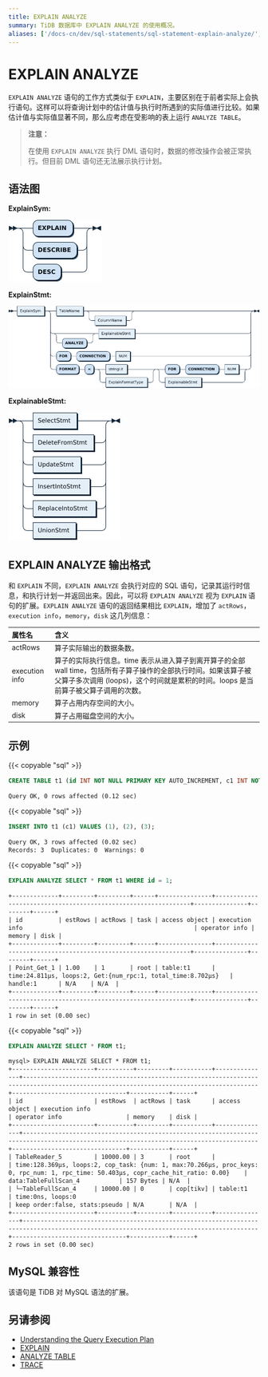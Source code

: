 ```yaml
---
title: EXPLAIN ANALYZE
summary: TiDB 数据库中 EXPLAIN ANALYZE 的使用概况。
aliases: ['/docs-cn/dev/sql-statements/sql-statement-explain-analyze/','/docs-cn/dev/reference/sql/statements/explain-analyze/']
---
```


# EXPLAIN ANALYZE

`EXPLAIN ANALYZE` 语句的工作方式类似于 `EXPLAIN`，主要区别在于前者实际上会执行语句。这样可以将查询计划中的估计值与执行时所遇到的实际值进行比较。如果估计值与实际值显著不同，那么应考虑在受影响的表上运行 `ANALYZE TABLE`。

> **注意：**
>
> 在使用 `EXPLAIN ANALYZE` 执行 DML 语句时，数据的修改操作会被正常执行。但目前 DML 语句还无法展示执行计划。

## 语法图

**ExplainSym:**

![ExplainSym](/media/sqlgram/ExplainSym.png)

**ExplainStmt:**

![ExplainStmt](/media/sqlgram/ExplainStmt.png)

**ExplainableStmt:**

![ExplainableStmt](/media/sqlgram/ExplainableStmt.png)

## EXPLAIN ANALYZE 输出格式

和 `EXPLAIN` 不同，`EXPLAIN ANALYZE` 会执行对应的 SQL 语句，记录其运行时信息，和执行计划一并返回出来。因此，可以将 `EXPLAIN ANALYZE` 视为 `EXPLAIN` 语句的扩展。`EXPLAIN ANALYZE` 语句的返回结果相比 `EXPLAIN`，增加了 `actRows`，`execution info`，`memory`，`disk` 这几列信息：

| 属性名          | 含义 |
|:----------------|:---------------------------------|
| actRows       | 算子实际输出的数据条数。 |
| execution info  | 算子的实际执行信息。time 表示从进入算子到离开算子的全部 wall time，包括所有子算子操作的全部执行时间。如果该算子被父算子多次调用 (loops)，这个时间就是累积的时间。loops 是当前算子被父算子调用的次数。 |
| memory  | 算子占用内存空间的大小。 |
| disk  | 算子占用磁盘空间的大小。 |

## 示例

{{< copyable "sql" >}}

```sql
CREATE TABLE t1 (id INT NOT NULL PRIMARY KEY AUTO_INCREMENT, c1 INT NOT NULL);
```

```
Query OK, 0 rows affected (0.12 sec)
```

{{< copyable "sql" >}}

```sql
INSERT INTO t1 (c1) VALUES (1), (2), (3);
```

```
Query OK, 3 rows affected (0.02 sec)
Records: 3  Duplicates: 0  Warnings: 0
```

{{< copyable "sql" >}}

```sql
EXPLAIN ANALYZE SELECT * FROM t1 WHERE id = 1;
```

```
+-------------+---------+---------+------+---------------+---------------------------------------------------------------+---------------+--------+------+
| id          | estRows | actRows | task | access object | execution info                                                | operator info | memory | disk |
+-------------+---------+---------+------+---------------+---------------------------------------------------------------+---------------+--------+------+
| Point_Get_1 | 1.00    | 1       | root | table:t1      | time:24.811µs, loops:2, Get:{num_rpc:1, total_time:8.702µs}   | handle:1      | N/A    | N/A  |
+-------------+---------+---------+------+---------------+---------------------------------------------------------------+---------------+--------+------+
1 row in set (0.00 sec)
```

{{< copyable "sql" >}}

```sql
EXPLAIN ANALYZE SELECT * FROM t1;
```

```
mysql> EXPLAIN ANALYZE SELECT * FROM t1;
+-----------------------+----------+---------+-----------+---------------+----------------------------------------------------------------------------------------------------------------------------------------+--------------------------------+-----------+------+
| id                    | estRows  | actRows | task      | access object | execution info                                                                                                                         | operator info                  | memory    | disk |
+-----------------------+----------+---------+-----------+---------------+----------------------------------------------------------------------------------------------------------------------------------------+--------------------------------+-----------+------+
| TableReader_5         | 10000.00 | 3       | root      |               | time:128.369µs, loops:2, cop_task: {num: 1, max:70.266µs, proc_keys: 0, rpc_num: 1, rpc_time: 50.403µs, copr_cache_hit_ratio: 0.00}    | data:TableFullScan_4           | 157 Bytes | N/A  |
| └─TableFullScan_4     | 10000.00 | 0       | cop[tikv] | table:t1      | time:0ns, loops:0                                                                                                                      | keep order:false, stats:pseudo | N/A       | N/A  |
+-----------------------+----------+---------+-----------+---------------+----------------------------------------------------------------------------------------------------------------------------------------+--------------------------------+-----------+------+
2 rows in set (0.00 sec)

```

## MySQL 兼容性

该语句是 TiDB 对 MySQL 语法的扩展。

## 另请参阅

* [Understanding the Query Execution Plan](/query-execution-plan.md)
* [EXPLAIN](/sql-statements/sql-statement-explain.md)
* [ANALYZE TABLE](/sql-statements/sql-statement-analyze-table.md)
* [TRACE](/sql-statements/sql-statement-trace.md)
